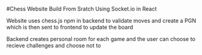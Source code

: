 #Chess Website Build From Sratch Using Socket.io in React

Website uses chess.js npm in backend to validate moves and create a PGN which is then sent to frontend to update the board

Backend creates personal room for each game and the user can choose to recieve challenges and choose not to